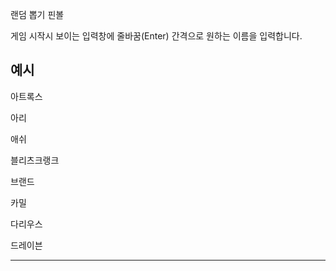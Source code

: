 랜덤 뽑기 핀볼

게임 시작시 보이는 입력창에 줄바꿈(Enter) 간격으로 원하는 이름을 입력합니다.

예시
-----

아트록스

아리

애쉬

블리츠크랭크

브랜드

카밀

다리우스

드레이븐

-----
